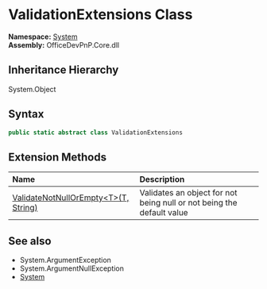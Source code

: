 # ValidationExtensions Class
  

**Namespace:** [System](System.md)  
**Assembly:** OfficeDevPnP.Core.dll  
## Inheritance Hierarchy
System.Object  
## Syntax
```C#
public static abstract class ValidationExtensions
```
## Extension Methods
|**Name**|**Description**|
|:-----|:-----|
| [ValidateNotNullOrEmpty&lt;T&gt;(T, String)](System.ValidationExtensions.4b2ec538.md) | Validates an object for not being null or not being the default value
## See also
- System.ArgumentException
- System.ArgumentNullException
- [System](System.md)
